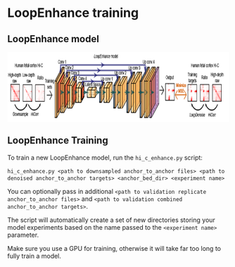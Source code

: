# LoopEnhance training

## LoopEnhance model
<p align="center">
<img align="center" src="https://github.com/JinLabBioinfo/DeepLoop/blob/master/images/LoopEnhance_model.PNG" width="900" height="160">
</p>

## LoopEnhance Training

To train a new LoopEnhance model, run the `hi_c_enhance.py` script:

```
hi_c_enhance.py <path to downsampled anchor_to_anchor files> <path to denoised anchor_to_anchor targets> <anchor_bed_dir> <experiment name>
```

You can optionally pass in additional `<path to validation replicate anchor_to_anchor files>` and `<path to validation combined anchor_to_anchor targets>`.

The script will automatically create a set of new directories storing your model experiments based on the name passed to the `<experiment name>` parameter.

Make sure you use a GPU for training, otherwise it will take far too long to fully train a model.
